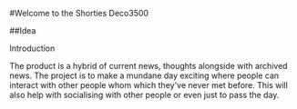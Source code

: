 #Welcome to the Shorties Deco3500

##Idea

Introduction

The product is a hybrid of current news, thoughts alongside with archived news. The project is to make a mundane day exciting where people can interact with other people whom which they've never met before. This will also help with socialising with other people or even just to pass the day.
